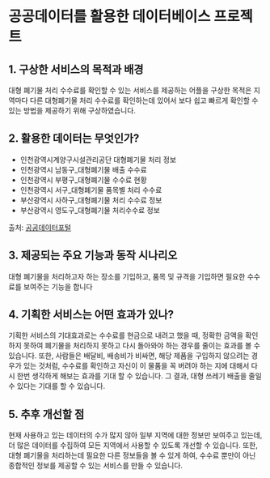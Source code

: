 # 공공데이터를 활용한 데이터베이스 프로젝트
## 1. 구상한 서비스의 목적과 배경 
대형 폐기물 처리 수수료를 확인할 수 있는 서비스를 제공하는 어플을 구상한 목적은 지역마다 다른 대형폐기물 처리 수수료를 확인하는데 있어서 보다 쉽고 빠르게 확인할 수 있는 방법을 제공하기 위해 구상하였습니다.

## 2. 활용한 데이터는 무엇인가?

- 인천광역시계양구시설관리공단 대형폐기물 처리 정보
- 인천광역시 남동구_대형폐기물 배출 수수료
- 인천광역시 부평구_대형폐기물 수수료 현황
- 인천광역시 서구_대형폐기물 품목별 처리 수수료
- 부산광역시 사하구_대형폐기물 처리 수수료 정보
- 부산광역시 영도구_대형폐기물 처리수수료 정보

출처: [공공데이터포털](https://www.data.go.kr/)

## 3. 제공되는 주요 기능과 동작 시나리오

대형 폐기물을 처리하고자 하는 장소를 기입하고, 품목 및 규격을 기입하면 필요한 수수료를 보여주는 기능을 합니다

## 4. 기획한 서비스는 어떤 효과가 있나?

기획한 서비스의 기대효과로는 수수료를 현금으로 내려고 했을 때, 정확한 금액을 확인하지 못하여 폐기물을 처리하지 못하고 다시 돌아와야 하는 경우를 줄이는 효과를 볼 수 있습니다. 또한, 사람들은 배달비, 배송비가 비싸면, 해당 제품을 구입하지 않으려는 경우가 있는 것처럼, 수수료를 확인하고 자신이 이 물품을 꼭 버려야 하는 지에 대해서 다시 한번 생각하게 해보는 효과를 기대 할 수 있습니다. 그 결과, 대형 쓰레기 배출을 줄일 수 있다는 기대를 할 수 있습니다.

## 5. 추후 개선할 점

현재 사용하고 있는 데이터의 수가 많지 않아 일부 지역에 대한 정보만 보여주고 있는데, 더 많은 데이터를 수집하여 모든 지역에서 사용할 수 있도록 개선할 수 있습니다. 또한, 대형 폐기물을 처리하는데 필요한 다른 정보들을 볼 수 있게 하여, 수수료 뿐만이 아닌 종합적인 정보를 제공할 수 있는 서비스를 만들 수 있습니다.
